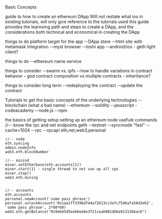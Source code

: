Basic Concepts

guide to how to create an ethereum DApp
Will not restate what ios in existing tutorials, will only give reference to the tutorials used
this guide provides the learnoing path and steps to create a DApp, and the considerations both technical and economical in creating the DApp

things to do
platform target for the app
--DApp store
--html site with metamask integration
--myst browser
--toshi app
--android/ios - geth light client?

things to do
--ethereum name service

things to consider
--swarm vs. ipfs
--how to handle variations in contract behavior - god contract composition vs multiple contracts - inheritance?


things to consider long term
--redeploying the contract
--update the contract


Tutorials to get the basic concepts of the underlying technologies
--blockchain (what a bad name)
--ethereum
--solidity
--javascript - codeacademy
--node.js
--npm


the basics of getting setup
setting up an ethereum node
  usefule commands
    //-- know the rpc and net endpoints
    geth --testnet --syncmode "fast" --cache=1024 --rpc --rpcapi eth,net,web3,personal

    //-- node
    eth.syncing
    admin.nodeInfo
    web3.eth.blockNumber

    //-- minind
    miner.setEtherbase(eth.accounts[1])
    miner.start(1) - single thread to not use up all cpu
    miner.stop()
    web3.eth.mining


    //-- accounts
    eth.accounts
    personal.newAccount('some pass phrase')
    personal.unlockAccount('0x1aa1ff3396d744a72613cc3efc7546afa58d3e62', 'some pass phrase', 2*60*60)
    web3.eth.getBalance("0x9deb5d5eeb6ee6e3f21ceab901db6a91313bbacb")

